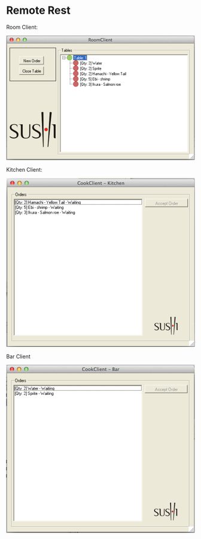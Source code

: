 Remote Rest
========

Room Client:

![](https://github.com/fsschmitt/RemoteRest/raw/master/RoomClient.png) 

Kitchen Client:

![](https://github.com/fsschmitt/RemoteRest/raw/master/Kitchen.png) 

Bar Client

![](https://github.com/fsschmitt/RemoteRest/raw/master/Bar.png) 